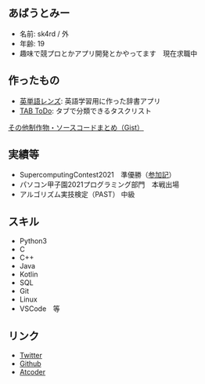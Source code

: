 ## あばうとみー
- 名前: sk4rd / 外
- 年齢: 19
- 趣味で競プロとかアプリ開発とかやってます　現在求職中

## 作ったもの
- [英単語レンズ](https://play.google.com/store/apps/details?id=io.github.bjxytw.wordlens): 英語学習用に作った辞書アプリ
- [TAB ToDo](https://play.google.com/store/apps/details?id=io.github.bjxytw.tabtodo): タブで分類できるタスクリスト

[その他制作物・ソースコードまとめ（Gist）](https://gist.github.com/sk4rdz/a7d03d6541a8f749778c4d0b5bf80fae)

## 実績等
- SupercomputingContest2021　準優勝（[参加記](https://sk4rd.hateblo.jp/entry/2021/12/28/235824)）
- パソコン甲子園2021プログラミング部門　本戦出場
- アルゴリズム実技検定（PAST） 中級

## スキル
- Python3
- C
- C++
- Java
- Kotlin
- SQL
- Git
- Linux
- VSCode　等

## リンク
- [Twitter](https://twitter.com/sk4rdz)
- [Github](https://github.com/sk4rdz)
- [Atcoder](https://atcoder.jp/users/sk4rd)
